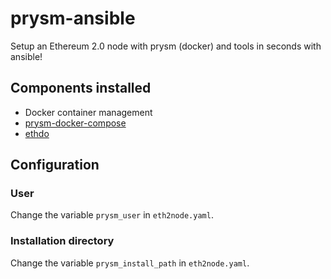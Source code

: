 # prysm-ansible
Setup an Ethereum 2.0 node with prysm (docker) and tools in seconds with ansible!

## Components installed

* Docker container management
* [prysm-docker-compose](https://github.com/stefa2k/prysm-docker-compose)
* [ethdo](https://github.com/wealdtech/ethdo) 

## Configuration
### User
Change the variable `prysm_user` in `eth2node.yaml`.
### Installation directory
Change the variable `prysm_install_path` in `eth2node.yaml`.
